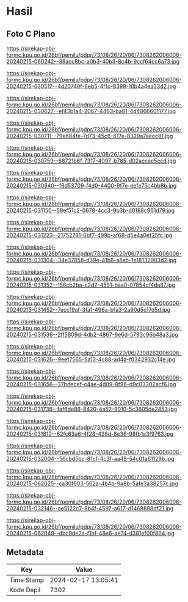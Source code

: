 # Hasil

## Foto C Plano

https://sirekap-obj-formc.kpu.go.id/26bf/pemilu/pdpr/73/08/26/20/06/7308262006006-20240215-060242--36acc8bc-a0b3-40b3-8c4b-9ccf64cc6a73.jpg

https://sirekap-obj-formc.kpu.go.id/26bf/pemilu/pdpr/73/08/26/20/06/7308262006006-20240215-030517--4d20740f-6eb5-4f1c-8399-10b4a4ea33d2.jpg

https://sirekap-obj-formc.kpu.go.id/26bf/pemilu/pdpr/73/08/26/20/06/7308262006006-20240215-030627--ef43b1a4-2067-4463-ba81-4d4866601177.jpg

https://sirekap-obj-formc.kpu.go.id/26bf/pemilu/pdpr/73/08/26/20/06/7308262006006-20240215-030711--79e684fe-7d73-45c6-817e-8329a7aecc81.jpg

https://sirekap-obj-formc.kpu.go.id/26bf/pemilu/pdpr/73/08/26/20/06/7308262006006-20240215-030759--68721b6f-7317-4097-b785-d02accae5ecd.jpg

https://sirekap-obj-formc.kpu.go.id/26bf/pemilu/pdpr/73/08/26/20/06/7308262006006-20240215-030940--f6d53709-f4d0-4400-9f7e-eefe75c4bb8b.jpg

https://sirekap-obj-formc.kpu.go.id/26bf/pemilu/pdpr/73/08/26/20/06/7308262006006-20240215-031150--59ef51c2-0678-4cc3-9b3b-d0188c961d79.jpg

https://sirekap-obj-formc.kpu.go.id/26bf/pemilu/pdpr/73/08/26/20/06/7308262006006-20240215-031223--21752781-6bf7-499b-af68-d5e4a0ef25fc.jpg

https://sirekap-obj-formc.kpu.go.id/26bf/pemilu/pdpr/73/08/26/20/06/7308262006006-20240215-031304--34e37858-d39e-41b8-a8ab-1e18132983d2.jpg

https://sirekap-obj-formc.kpu.go.id/26bf/pemilu/pdpr/73/08/26/20/06/7308262006006-20240215-031352--156cb2ba-c2d2-4591-baa0-07854cf4da87.jpg

https://sirekap-obj-formc.kpu.go.id/26bf/pemilu/pdpr/73/08/26/20/06/7308262006006-20240215-031452--7ecc19af-3fa1-496a-b1a3-2a90d5c17d5d.jpg

https://sirekap-obj-formc.kpu.go.id/26bf/pemilu/pdpr/73/08/26/20/06/7308262006006-20240215-031536--2ff5809d-4db2-4867-9e6d-5793c96b48a3.jpg

https://sirekap-obj-formc.kpu.go.id/26bf/pemilu/pdpr/73/08/26/20/06/7308262006006-20240215-031626--9eef7565-5a13-4c88-ad4a-f0342932c14e.jpg

https://sirekap-obj-formc.kpu.go.id/26bf/pemilu/pdpr/73/08/26/20/06/7308262006006-20240215-031656--37bdecef-c4ae-4d09-8f96-d9c03302acf6.jpg

https://sirekap-obj-formc.kpu.go.id/26bf/pemilu/pdpr/73/08/26/20/06/7308262006006-20240215-031736--faf6de86-8420-4a52-9010-5c3605de2453.jpg

https://sirekap-obj-formc.kpu.go.id/26bf/pemilu/pdpr/73/08/26/20/06/7308262006006-20240215-031812--62fc63a6-4f28-426d-8e36-98fb1a3f9763.jpg

https://sirekap-obj-formc.kpu.go.id/26bf/pemilu/pdpr/73/08/26/20/06/7308262006006-20240215-032004--56cbd5bc-81cf-4c3f-aa48-54c01a61129b.jpg

https://sirekap-obj-formc.kpu.go.id/26bf/pemilu/pdpr/73/08/26/20/06/7308262006006-20240215-062025--ca30f603-562a-4b4b-9a8b-5afe3a38257c.jpg

https://sirekap-obj-formc.kpu.go.id/26bf/pemilu/pdpr/73/08/26/20/06/7308262006006-20240215-032146--ae5122c7-8b4f-4597-a617-d1469898df21.jpg

https://sirekap-obj-formc.kpu.go.id/26bf/pemilu/pdpr/73/08/26/20/06/7308262006006-20240215-062049--dbc9de2a-f1bf-48e6-ae74-d381ef00f804.jpg


## Metadata

| Key        | Value               |
| ---------- | ------------------- |
| Time Stamp | 2024-02-17 13:05:41 |
| Kode Dapil | 7302                |



